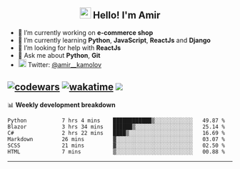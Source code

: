 <h2 align="center"><img src="https://media.giphy.com/media/hvRJCLFzcasrR4ia7z/giphy.gif" width="25px"> Hello! I'm Amir</h2>

- 🔭 I’m currently working on **e-commerce shop**
- 🌱 I’m currently learning **Python**, **JavaScript**, **ReactJs** and **Django**
- 🤔 I’m looking for help with **ReactJs**
- 💬 Ask me about **Python**, **Git**
- <img alt="Amir Kamolov | Twitter" width="18px" src="https://raw.githubusercontent.com/peterthehan/peterthehan/master/assets/twitter.svg" /> Twitter: [@amir__kamolov ](https://twitter.com/amir__kamolov)

[![codewars](https://www.codewars.com/users/Kamolov%20Amir/badges/micro)](https://www.codewars.com/users/Kamolov%20Amir)
[![wakatime](https://wakatime.com/badge/user/12da36de-2fca-4ef2-bb44-ec10c4750b61.svg)](https://wakatime.com/@12da36de-2fca-4ef2-bb44-ec10c4750b61)
![](https://komarev.com/ghpvc/?username=Amir0715&style=flat-square)
---

📊 **Weekly development breakdown**
<!--START_SECTION:waka-->

```text
Python           7 hrs 4 mins    ████████████▒░░░░░░░░░░░░   49.87 %
Blazor           3 hrs 34 mins   ██████▒░░░░░░░░░░░░░░░░░░   25.14 %
C#               2 hrs 22 mins   ████▒░░░░░░░░░░░░░░░░░░░░   16.69 %
Markdown         26 mins         ▓░░░░░░░░░░░░░░░░░░░░░░░░   03.07 %
SCSS             21 mins         ▓░░░░░░░░░░░░░░░░░░░░░░░░   02.50 %
HTML             7 mins          ▒░░░░░░░░░░░░░░░░░░░░░░░░   00.88 %
```

<!--END_SECTION:waka-->

---
